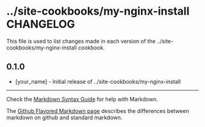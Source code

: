 ../site-cookbooks/my-nginx-install CHANGELOG
============================================

This file is used to list changes made in each version of the ../site-cookbooks/my-nginx-install cookbook.

0.1.0
-----
- [your_name] - Initial release of ../site-cookbooks/my-nginx-install

- - -
Check the [Markdown Syntax Guide](http://daringfireball.net/projects/markdown/syntax) for help with Markdown.

The [Github Flavored Markdown page](http://github.github.com/github-flavored-markdown/) describes the differences between markdown on github and standard markdown.
